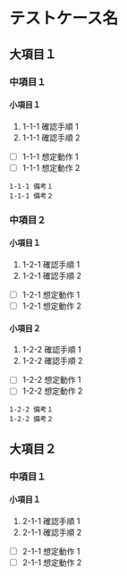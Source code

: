 # テストケース名

## 大項目１

### 中項目１

#### 小項目１

1. 1-1-1 確認手順 1
1. 1-1-1 確認手順 2

- [ ] 1-1-1 想定動作 1
- [ ] 1-1-1 想定動作 2

```text
1-1-1 備考１
1-1-1 備考２
```

### 中項目２

#### 小項目１

1. 1-2-1 確認手順 1
1. 1-2-1 確認手順 2

- [ ] 1-2-1 想定動作 1
- [ ] 1-2-1 想定動作 2

#### 小項目２

1. 1-2-2 確認手順 1
1. 1-2-2 確認手順 2

- [ ] 1-2-2 想定動作 1
- [ ] 1-2-2 想定動作 2

```text
1-2-2 備考１
1-2-2 備考２
```

## 大項目２

### 中項目１

#### 小項目１

1. 2-1-1 確認手順 1
1. 2-1-1 確認手順 2

- [ ] 2-1-1 想定動作 1
- [ ] 2-1-1 想定動作 2
